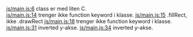 [js/main.js:6](js/main.js) class er med liten C.  
[js/main.js:14](js/main.js) trenger ikke function keyword i klasse.
[js/main.js:15](js/main.js) .fillRect, ikke .drawRect
[js/main.js:18](js/main.js) trenger ikke function keyword i klasse.
[js/main.js:31](js/main.js) inverted y-akse.
[js/main.js:34](js/main.js) inverted y-akse.